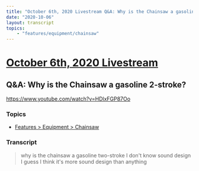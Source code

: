 ```yaml
---
title: "October 6th, 2020 Livestream Q&A: Why is the Chainsaw a gasoline 2-stroke?"
date: "2020-10-06"
layout: transcript
topics:
    - "features/equipment/chainsaw"
---
```

# [October 6th, 2020 Livestream](../2020-10-06.md)
## Q&A: Why is the Chainsaw a gasoline 2-stroke?
https://www.youtube.com/watch?v=HDlxFGP87Oo

### Topics
* [Features > Equipment > Chainsaw](../topics/features/equipment/chainsaw.md)

### Transcript

> why is the chainsaw a gasoline two-stroke I don't know sound design I guess I think it's more sound design than anything
